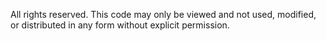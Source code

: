 All rights reserved. This code may only be viewed and not used, modified, or distributed in any form without explicit permission.
